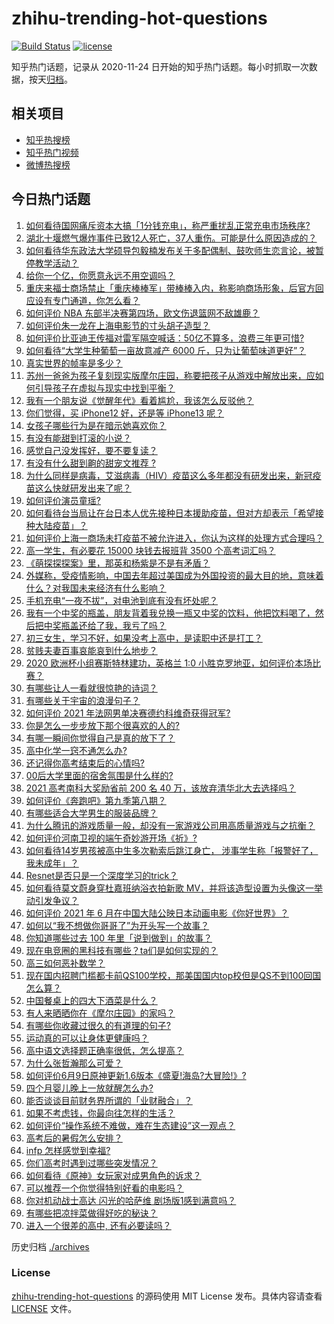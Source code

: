 # zhihu-trending-hot-questions

[![Build Status](https://github.com/justjavac/zhihu-trending-hot-questions/workflows/ci/badge.svg?branch=master)](https://github.com/justjavac/zhihu-trending-hot-questions/actions)
[![license](https://img.shields.io/github/license/justjavac/zhihu-trending-hot-questions)](https://github.com/justjavac/zhihu-trending-hot-questions/blob/master/LICENSE)

知乎热门话题，记录从 2020-11-24 日开始的知乎热门话题。每小时抓取一次数据，按天[归档](./archives)。

## 相关项目

- [知乎热搜榜](https://github.com/justjavac/zhihu-trending-top-search)
- [知乎热门视频](https://github.com/justjavac/zhihu-trending-hot-video)
- [微博热搜榜](https://github.com/justjavac/weibo-trending-hot-search)

## 今日热门话题

<!-- BEGIN -->
<!-- 最后更新时间 Mon Jun 14 2021 08:12:14 GMT+0800 (China Standard Time) -->

1. [如何看待国网痛斥资本大搞「1分钱充电」，称严重扰乱正常充电市场秩序?](https://www.zhihu.com/question/464766118)
2. [湖北十堰燃气爆炸事件已致12人死亡，37人重伤。可能是什么原因造成的？](https://www.zhihu.com/question/464751425)
3. [如何看待华东政法大学硕导包毅楠发布关于多配偶制、鼓吹师生恋言论，被暂停教学活动？](https://www.zhihu.com/question/463918672)
4. [给你一个亿，你愿意永远不用空调吗？](https://www.zhihu.com/question/461752259)
5. [重庆来福士商场禁止「重庆棒棒军」带棒棒入内，称影响商场形象，后官方回应设有专门通道，你怎么看？](https://www.zhihu.com/question/464277644)
6. [如何评价 NBA 东部半决赛第四场，欧文伤退篮网不敌雄鹿？](https://www.zhihu.com/question/464891369)
7. [如何评价朱一龙在上海电影节的寸头胡子造型？](https://www.zhihu.com/question/464613394)
8. [如何评价比亚迪王传福对雷军隔空喊话：50亿不算多，浪费三年更可惜?](https://www.zhihu.com/question/464298292)
9. [如何看待“大学生种葡萄一亩故意减产 6000
   斤，只为让葡萄味道更好”？](https://www.zhihu.com/question/464455061)
10. [真实世界的帧率是多少？](https://www.zhihu.com/question/463432278)
11. [苏州一爸爸为孩子复刻现实版摩尔庄园，称要把孩子从游戏中解放出来，应如何引导孩子在虚拟与现实中找到平衡？](https://www.zhihu.com/question/464491170)
12. [我有一个朋友说《觉醒年代》看着尴尬，我该怎么反驳他？](https://www.zhihu.com/question/451585351)
13. [你们觉得，买 iPhone12 好，还是等 iPhone13
    呢？](https://www.zhihu.com/question/426253380)
14. [女孩子哪些行为是在暗示她喜欢你？](https://www.zhihu.com/question/457449556)
15. [有没有能甜到打滚的小说？](https://www.zhihu.com/question/440275476)
16. [感觉自己没发挥好，要不要复读？](https://www.zhihu.com/question/464121867)
17. [有没有什么甜到齁的甜宠文推荐 ?](https://www.zhihu.com/question/362988648)
18. [为什么同样是病毒，艾滋病毒（HIV）疫苗这么多年都没有研发出来，新冠疫苗这么快就研发出来了呢？](https://www.zhihu.com/question/464293186)
19. [如何评价演员童瑶?](https://www.zhihu.com/question/374564039)
20. [如何看待台当局让在台日本人优先接种日本援助疫苗，但对方却表示「希望接种大陆疫苗」？](https://www.zhihu.com/question/464492676)
21. [如何评价上海一商场未打疫苗不被允许进入，你认为这样的处理方式合理吗？](https://www.zhihu.com/question/463818396)
22. [高一学生，有必要花 15000 块钱去报班背 3500
    个高考词汇吗？](https://www.zhihu.com/question/460422473)
23. [《萌探探探案》里，那英和杨紫是不是有矛盾？](https://www.zhihu.com/question/464554526)
24. [外媒称，受疫情影响，中国去年超过美国成为外国投资的最大目的地，意味着什么？对我国未来经济有什么影响？](https://www.zhihu.com/question/457880259)
25. [手机充电“一夜不拔”，对电池到底有没有坏处呢？](https://www.zhihu.com/question/351666337)
26. [我有一个中奖的瓶盖，朋友背着我兑换一瓶又中奖的饮料，他把饮料喝了，然后把中奖瓶盖还给了我，我亏了吗？](https://www.zhihu.com/question/459981000)
27. [初三女生，学习不好，如果没考上高中，是读职中还是打工？](https://www.zhihu.com/question/458989163)
28. [贫贱夫妻百事哀能哀到什么地步？](https://www.zhihu.com/question/363473759)
29. [2020 欧洲杯小组赛斯特林建功，英格兰 1:0
    小胜克罗地亚，如何评价本场比赛？](https://www.zhihu.com/question/464785707)
30. [有哪些让人一看就很惊艳的诗词？](https://www.zhihu.com/question/458249179)
31. [有哪些关于宇宙的浪漫句子？](https://www.zhihu.com/question/441262929)
32. [如何评价 2021 年法网男单决赛德约科维奇获得冠军?](https://www.zhihu.com/question/464882084)
33. [你是怎么一步步放下那个很喜欢的人的?](https://www.zhihu.com/question/462214825)
34. [有哪一瞬间你觉得自己是真的放下了？](https://www.zhihu.com/question/462689698)
35. [高中化学一窍不通怎么办?](https://www.zhihu.com/question/352785195)
36. [还记得你高考结束后的心情吗?](https://www.zhihu.com/question/464556915)
37. [00后大学里面的宿舍氛围是什么样的?](https://www.zhihu.com/question/464374285)
38. [2021 高考南科大奖励省前 200 名 40
    万，该放弃清华北大去选择吗？](https://www.zhihu.com/question/464200988)
39. [如何评价《奔跑吧》第九季第八期？](https://www.zhihu.com/question/464526784)
40. [有哪些适合大学男生的服装品牌？](https://www.zhihu.com/question/282681681)
41. [为什么腾讯的游戏质量一般，却没有一家游戏公司用高质量游戏与之抗衡？](https://www.zhihu.com/question/437231835)
42. [如何评价河南卫视的端午奇妙游开场《祈》?](https://www.zhihu.com/question/464708590)
43. [如何看待14岁男孩被高中生多次勒索后跳江身亡，
    涉事学生称「报警好了，我未成年」？](https://www.zhihu.com/question/464277122)
44. [Resnet是否只是一个深度学习的trick？](https://www.zhihu.com/question/459892388)
45. [如何看待莫文蔚身穿杜嘉班纳浴衣拍新歌
    MV，并将该造型设置为头像这一举动引发争议？](https://www.zhihu.com/question/464608586)
46. [如何评价 2021 年 6
    月在中国大陆公映日本动画电影《你好世界》？](https://www.zhihu.com/question/462217412)
47. [如何以“我不想做你哥哥了”为开头写一个故事？](https://www.zhihu.com/question/450075897)
48. [你知道哪些过去 100 年里「说到做到」的故事？](https://www.zhihu.com/question/464242642)
49. [现在电竞圈的黑科技有哪些？ta们是如何实现的？](https://www.zhihu.com/question/464083941)
50. [高三如何恶补数学？](https://www.zhihu.com/question/27285776)
51. [现在国内招聘门槛都卡前QS100学校，那美国国内top校但是QS不到100回国怎么算？](https://www.zhihu.com/question/463057342)
52. [中国餐桌上的四大下酒菜是什么？](https://www.zhihu.com/question/462205949)
53. [有人来晒晒你在《摩尔庄园》的家吗？](https://www.zhihu.com/question/463512086)
54. [有哪些你收藏过很久的有道理的句子?](https://www.zhihu.com/question/458504321)
55. [运动真的可以让身体更健康吗？](https://www.zhihu.com/question/453841541)
56. [高中语文选择题正确率很低，怎么提高？](https://www.zhihu.com/question/268757871)
57. [为什么张哲瀚那么可爱？](https://www.zhihu.com/question/457147181)
58. [如何评价6月9日原神更新1.6版本《盛夏!海岛?大冒险!》?](https://www.zhihu.com/question/464000878)
59. [四个月婴儿晚上一放就醒怎么办?](https://www.zhihu.com/question/434473712)
60. [能否谈谈目前财务界所谓的「业财融合」？](https://www.zhihu.com/question/276174221)
61. [如果不考虑钱，你最向往怎样的生活？](https://www.zhihu.com/question/463878603)
62. [如何评价“操作系统不难做，难在生态建设”这一观点？](https://www.zhihu.com/question/464418369)
63. [高考后的暑假怎么安排？](https://www.zhihu.com/question/398637488)
64. [infp 怎样感觉到幸福?](https://www.zhihu.com/question/462853839)
65. [你们高考时遇到过哪些突发情况？](https://www.zhihu.com/question/284637836)
66. [如何看待《原神》女玩家对成男角色的诉求？](https://www.zhihu.com/question/464253913)
67. [可以推荐一个你觉得特别好看的电影吗？](https://www.zhihu.com/question/460500917)
68. [你对机动战士高达 闪光的哈萨维 剧场版1感到满意吗？](https://www.zhihu.com/question/464485964)
69. [有哪些把凉拌菜做得好吃的秘诀？](https://www.zhihu.com/question/327948969)
70. [进入一个很差的高中, 还有必要读吗？](https://www.zhihu.com/question/463427251)

<!-- END -->

历史归档 [./archives](./archives)

### License

[zhihu-trending-hot-questions](https://github.com/justjavac/zhihu-trending-hot-questions)
的源码使用 MIT License 发布。具体内容请查看 [LICENSE](./LICENSE) 文件。
